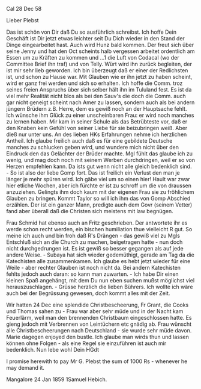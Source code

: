  Cal 28 Dec 58

Lieber Plebst

Das ist schön von Dir daß Du so ausführlich schreibst. Ich hoffe Dein Geschäft ist Dir jetzt etwas leichter seit Du Dich wieder in den Stand der Dinge eingearbeitet hast. Auch wird Hunz bald kommen. Der freut sich über seine Jenny und hat den Oct scheints halb vergessen arbeitet ordentlich am Essen um zu Kräften zu kommen und ...1 die Luft von Codacal (wo der Committee Brief ihn traf) und von Telly. Würt wird ihn zurück begleiten, der ist mir sehr lieb geworden. Ich bin überzeugt daß er einer der Redlichsten ist, und schon zu Hause war. Mit Glauben wie er ihn jetzt zu haben scheint, wird er ganz frei werden und sich so erhalten. Ich hoffe die Comm. troz seines freien Anspruchs über sich selber hält ihn im Tululand fest. Es ist da viel mehr Realität nicht blos als bei den Sauv's die doch die Comm. auch gar nicht geneigt scheint nach Amer zu lassen, sondern auch als bei andern jüngern Brüdern z.B. Herre, dem es gewiß noch an der Hauptsache fehlt. Ich wünsche ihm Glück zu einer unscheinbaren Frau: er wird noch manches zu lernen haben. Mir kam in seiner Schule als das Betrübteste vor, daß er den Knaben kein Gefühl von seiner Liebe für sie beizubringen weiß. Aber dieß nur unter uns. An des lieben HKs Erfahrungen nehme ich herzlichen Antheil. Ich glaube freilich auch daß es für eine gebildete Deutsche manches zu schlucken geben wird, und wundere mich nicht über den Eindruck den das Gelächter der Brüder machte. Mgl fühlt das glaube ich zu wenig, und mag doch noch mit seinem Werben durchdringen, weil er so von Herzen empfehlen kann. Da ists gut wenn nicht alle gleich bedenklich sind. - So ist also der liebe Gomp fort. Das ist freilich ein Verlust den man je länger je mehr spüren wird. Ich gäbe viel um so einen hier! Hault war zwar hier etliche Wochen, aber ich fürchte er ist zu schroff um die von draussen anzuziehen. Gelingts ihm doch kaum mit der eigenen Frau sie zu fröhlichem Glauben zu bringen. Kommt Taylor so will ich ihm das von Gomp Abschied erzählen. Der ist ein ganzer Mann, predigte auch dem Govr (seinem Vetter) fand aber überall daß die Christen sich meistens mit law begnügen.

Frau Schmid hat ebenso auch an Fritz geschrieben. Der antwortete ihr es werde schon recht werden, ein bischen humiliation thue vielleicht R gut. So meine ich auch und bin froh daß R's Drängen - das gewiß viel zu Mgls Entschluß sich an die Church zu machen, beigetragen hatte - nun doch nicht durchgedrungen ist. Es ist gewiß so besser gegangen als auf jede andere Weise. - Subaya hat sich wieder gedemüthigt, gerade am Tag da die Katechisten alle zusammenkamen. Ich glaube es hebt jetzt wieder für eine Weile - aber rechter Glauben ist noch nicht da. Bei andern Katechisten fehlts jedoch auch daran: so kann man zuwarten. - Ich habe Dir einen kleinen Spaß angehängt, mit dem Du nun eben suchen mußst möglichst viel herauszuschlagen. - Grüsse herzlich die lieben Bührers. Ich wollte ich wäre auch bei der Begrüssung gewesen, doch kommt alles mit der Zeit.

Wir hatten 24 Dec eine splendide Christbescheerung, Fr Grant, die Cooks und Thomas sahen zu - Frau war aber sehr müde und in der Nacht kam Feuerlärm, weil man den brennenden Christbaum eingeschlossen hatte. Es gieng jedoch mit Verbrennen von Leintüchern etc gnädig ab. Frau wünscht alle Christbescheerungen nach Deutschland - sie wurde sehr müde davon. Marie dagegen enjoyed den bustle. Ich glaube man wirds thun und lassen können ohne Folgen - als eine Regel sie einzuführen ist auch mir bedenklich. Nun lebe wohl  Dein HGdt


I promise herewith to pay Mr G. Plebst the sum of 1000 Rs - whenever he may demand it.

Mangalore 24 Jan 1859
 1Samuel Hebich.

